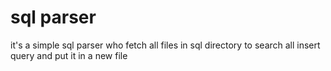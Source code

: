 # sql parser
it's a simple sql parser who fetch all files in sql directory to search all insert query and put it in a new file 